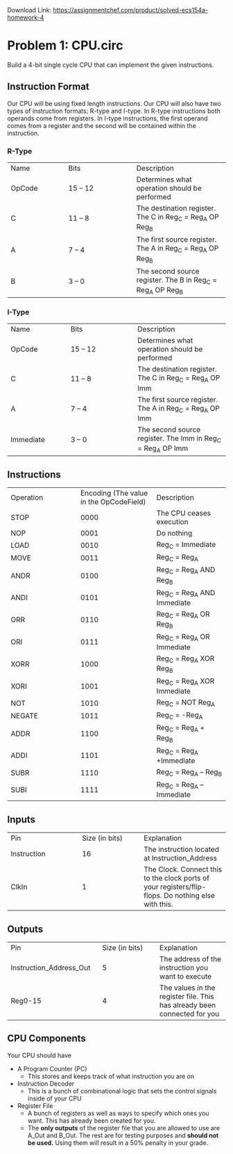 Download Link: https://assignmentchef.com/product/solved-ecs154a-homework-4
<br>
<h1>Problem 1: CPU.circ</h1>

Build a 4-bit single cycle CPU that can implement the given instructions.




<h2>Instruction Format</h2>

Our CPU will be using fixed length instructions. Our CPU will also have two types of instruction formats: R-type and I-type. In R-type instructions both operands come from registers. In I-type instructions, the first operand comes from a register and the second will be contained within the instruction.

<h3>R-Type</h3>




<table width="624">

 <tbody>

  <tr>

   <td width="150">Name</td>

   <td width="209">Bits</td>

   <td width="265">Description</td>

  </tr>

  <tr>

   <td width="150">OpCode</td>

   <td width="209">15 – 12</td>

   <td width="265">Determines what operation should be performed</td>

  </tr>

  <tr>

   <td width="150">C</td>

   <td width="209">11 – 8</td>

   <td width="265">The destination register. The C in Reg<sub>C</sub> = Reg<sub>A</sub> OP Reg<sub>B</sub></td>

  </tr>

  <tr>

   <td width="150">A</td>

   <td width="209">7 – 4</td>

   <td width="265">The first source register. The A in Reg<sub>C</sub> = Reg<sub>A</sub> OP Reg<sub>B</sub></td>

  </tr>

  <tr>

   <td width="150">B</td>

   <td width="209">3 – 0</td>

   <td width="265">The second source register. The B in Reg<sub>C</sub> = Reg<sub>A</sub> OP Reg<sub>B</sub></td>

  </tr>

 </tbody>

</table>




<h3></h3>

<h3>I-Type</h3>




<table width="624">

 <tbody>

  <tr>

   <td width="150">Name</td>

   <td width="209">Bits</td>

   <td width="265">Description</td>

  </tr>

  <tr>

   <td width="150">OpCode</td>

   <td width="209">15 – 12</td>

   <td width="265">Determines what operation should be performed</td>

  </tr>

  <tr>

   <td width="150">C</td>

   <td width="209">11 – 8</td>

   <td width="265">The destination register. The C in Reg<sub>C</sub> = Reg<sub>A</sub> OP Imm</td>

  </tr>

  <tr>

   <td width="150">A</td>

   <td width="209">7 – 4</td>

   <td width="265">The first source register. The A in Reg<sub>C</sub> = Reg<sub>A</sub> OP Imm</td>

  </tr>

  <tr>

   <td width="150">Immediate</td>

   <td width="209">3 – 0</td>

   <td width="265">The second source register. The Imm in Reg<sub>C</sub> = Reg<sub>A</sub> OP Imm</td>

  </tr>

 </tbody>

</table>




<h2></h2>

<h2>Instructions</h2>




<table width="624">

 <tbody>

  <tr>

   <td width="208">Operation</td>

   <td width="208">Encoding (The value in the OpCodeField)</td>

   <td width="208">Description</td>

  </tr>

  <tr>

   <td width="208">STOP</td>

   <td width="208">0000</td>

   <td width="208">The CPU ceases execution</td>

  </tr>

  <tr>

   <td width="208">NOP</td>

   <td width="208">0001</td>

   <td width="208">Do nothing</td>

  </tr>

  <tr>

   <td width="208">LOAD</td>

   <td width="208">0010</td>

   <td width="208">Reg<sub>C</sub> = Immediate</td>

  </tr>

  <tr>

   <td width="208">MOVE</td>

   <td width="208">0011</td>

   <td width="208">Reg<sub>C</sub> = Reg<sub>A</sub></td>

  </tr>

  <tr>

   <td width="208">ANDR</td>

   <td width="208">0100</td>

   <td width="208">Reg<sub>C</sub> = Reg<sub>A</sub> AND Reg<sub>B</sub></td>

  </tr>

  <tr>

   <td width="208">ANDI</td>

   <td width="208">0101</td>

   <td width="208">Reg<sub>C</sub> = Reg<sub>A</sub> AND Immediate</td>

  </tr>

  <tr>

   <td width="208">ORR</td>

   <td width="208">0110</td>

   <td width="208">Reg<sub>C</sub> = Reg<sub>A</sub> OR Reg<sub>B</sub></td>

  </tr>

  <tr>

   <td width="208">ORI</td>

   <td width="208">0111</td>

   <td width="208">Reg<sub>C</sub> = Reg<sub>A</sub> OR Immediate</td>

  </tr>

  <tr>

   <td width="208">XORR</td>

   <td width="208">1000</td>

   <td width="208">Reg<sub>C</sub> = Reg<sub>A</sub> XOR Reg<sub>B</sub></td>

  </tr>

  <tr>

   <td width="208">XORI</td>

   <td width="208">1001</td>

   <td width="208">Reg<sub>C</sub> = Reg<sub>A</sub> XOR Immediate</td>

  </tr>

  <tr>

   <td width="208">NOT</td>

   <td width="208">1010</td>

   <td width="208">Reg<sub>C</sub> = NOT Reg<sub>A</sub></td>

  </tr>

  <tr>

   <td width="208">NEGATE</td>

   <td width="208">1011</td>

   <td width="208">Reg<sub>C</sub> = -Reg<sub>A</sub></td>

  </tr>

  <tr>

   <td width="208">ADDR</td>

   <td width="208">1100</td>

   <td width="208">Reg<sub>C</sub> = Reg<sub>A</sub> + Reg<sub>B</sub></td>

  </tr>

  <tr>

   <td width="208">ADDI</td>

   <td width="208">1101</td>

   <td width="208">Reg<sub>C</sub> = Reg<sub>A</sub> +Immediate</td>

  </tr>

  <tr>

   <td width="208">SUBR</td>

   <td width="208">1110</td>

   <td width="208">Reg<sub>C</sub> = Reg<sub>A</sub> – Reg<sub>B</sub></td>

  </tr>

  <tr>

   <td width="208">SUBI</td>

   <td width="208">1111</td>

   <td width="208">Reg<sub>C</sub> = Reg<sub>A</sub> – Immediate</td>

  </tr>

 </tbody>

</table>







<h2></h2>

<h2>Inputs</h2>

<table width="624">

 <tbody>

  <tr>

   <td width="208">Pin</td>

   <td width="208">Size (in bits)</td>

   <td width="208">Explanation</td>

  </tr>

  <tr>

   <td width="208">Instruction</td>

   <td width="208">16</td>

   <td width="208">The instruction located at Instruction_Address</td>

  </tr>

  <tr>

   <td width="208">ClkIn</td>

   <td width="208">1</td>

   <td width="208">The Clock. Connect this to the clock ports of your registers/flip-flops. Do nothing else with this.</td>

  </tr>

 </tbody>

</table>

<h2>Outputs</h2>

<table width="624">

 <tbody>

  <tr>

   <td width="208">Pin</td>

   <td width="208">Size (in bits)</td>

   <td width="208">Explanation</td>

  </tr>

  <tr>

   <td width="208">Instruction_Address_Out</td>

   <td width="208">5</td>

   <td width="208">The address of the instruction you want to execute</td>

  </tr>

  <tr>

   <td width="208">Reg0-15</td>

   <td width="208">4</td>

   <td width="208">The values in the register file. This has already been connected for you</td>

  </tr>

 </tbody>

</table>

<h2>CPU Components</h2>

Your CPU should have

<ul>

 <li>A Program Counter (PC)

  <ul>

   <li>This stores and keeps track of what instruction you are on</li>

  </ul></li>

 <li>Instruction Decoder

  <ul>

   <li>This is a bunch of combinational logic that sets the control signals inside of your CPU</li>

  </ul></li>

 <li>Register File

  <ul>

   <li>A bunch of registers as well as ways to specify which ones you want. This has already been created for you.</li>

   <li>The <strong>only outputs</strong> of the register file that you are allowed to use are A_Out and B_Out. The rest are for testing purposes and <strong>should not be used.</strong> Using them will result in a 50% penalty in your grade.</li>

  </ul></li>

</ul>
